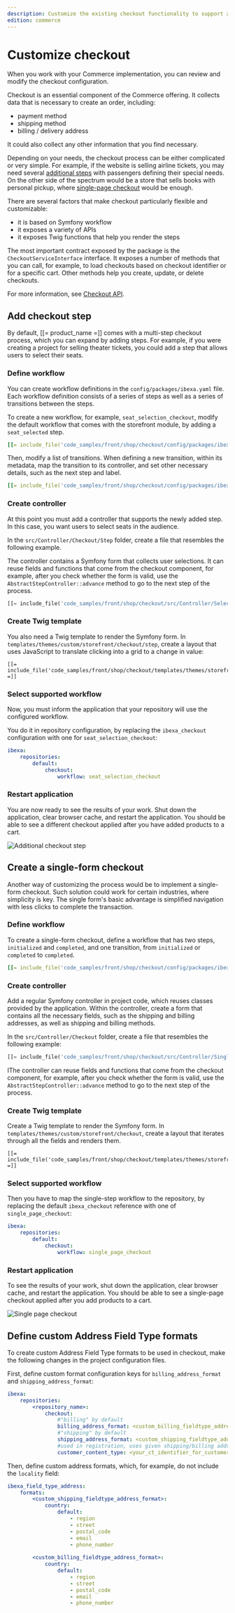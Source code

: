 ```yaml
---
description: Customize the existing checkout functionality to support additional functions.
edition: commerce
---
```


# Customize checkout

When you work with your Commerce implementation, you can review and modify 
the checkout configuration.

Checkout is an essential component of the Commerce offering.
It collects data that is necessary to create an order, including:

- payment method
- shipping method
- billing / delivery address

It could also collect any other information that you find necessary.

Depending on your needs, the checkout process can be either complicated or very simple. 
For example, if the website is selling airline tickets, you may need several [additional steps](#add-checkout-step) 
with passengers defining their special needs.
On the other side of the spectrum would be a store that sells books with personal pickup, 
where [single-page checkout](#create-a-single-form-checkout) would be enough.

There are several factors that make checkout particularly flexible and customizable:

- it is based on Symfony workflow
- it exposes a variety of APIs
- it exposes Twig functions that help you render the steps

The most important contract exposed by the package is the `CheckoutServiceInterface` interface. 
It exposes a number of methods that you can call, for example, to load checkouts based 
on checkout identifier or for a specific cart. 
Other methods help you create, update, or delete checkouts. 

For more information, see [Checkout API](checkout_api.md).

## Add checkout step

By default, [[= product_name =]] comes with a multi-step checkout process, which you can expand by adding steps.
For example, if you were creating a project for selling theater tickets, you could add a step 
that allows users to select their seats.

### Define workflow

You can create workflow definitions in the `config/packages/ibexa.yaml` file. 
Each workflow definition consists of a series of steps as well as a series of transitions between the steps. 

To create a new workflow, for example, `seat_selection_checkout`, modify the default workflow that comes with the storefront module, by adding a  `seat_selected` step.

``` yaml hl_lines="3 15"
[[= include_file('code_samples/front/shop/checkout/config/packages/ibexa.yaml', 25, 27) =]] [[= include_file('code_samples/front/shop/checkout/config/packages/ibexa.yaml', 103, 120) =]] [[= include_file('code_samples/front/shop/checkout/config/packages/ibexa.yaml', 23, 24) =]]
```

Then, modify a list of transitions. 
When defining a new transition, within its metadata, map the transition to its controller, and set other necessary details, such as the next step and label.

``` yaml hl_lines="2 12"
[[= include_file('code_samples/front/shop/checkout/config/packages/ibexa.yaml', 120, 133) =]] [[= include_file('code_samples/front/shop/checkout/config/packages/ibexa.yaml', 23, 24) =]]
```

### Create controller

At this point you must add a controller that supports the newly added step.
In this case, you want users to select seats in the audience.

In the `src/Controller/Checkout/Step` folder, create a file that resembles the following example.

The controller contains a Symfony form that collects user selections. 
It can reuse fields and functions that come from the checkout component, for example, 
after you check whether the form is valid, use the `AbstractStepController::advance` method to go to the next step of the process.

``` php hl_lines="23 24"
[[= include_file('code_samples/front/shop/checkout/src/Controller/SelectSeatStepController.php') =]]
```

### Create Twig template

You also need a Twig template to render the Symfony form.
In `templates/themes/custom/storefront/checkout/step`, create a layout that uses JavaScript to translate clicking into a grid to a change in value:

```html+twig
[[= include_file('code_samples/front/shop/checkout/templates/themes/storefront/checkout/step/select_seat.html.twig') =]]
```

### Select supported workflow 

Now, you must inform the application that your repository will use the configured workflow.

You do it in repository configuration, by replacing the `ibexa_checkout` configuration with one for `seat_selection_checkout`:

``` yaml
ibexa:
    repositories:
        default: 
            checkout:
                workflow: seat_selection_checkout
```

### Restart application

You are now ready to see the results of your work.
Shut down the application, clear browser cache, and restart the application.
You should be able to see a different checkout applied after you have added products to a cart.

![Additional checkout step](img/additional_checkout_step.png "Additional checkout step")

## Create a single-form checkout

Another way of customizing the process would be to implement a single-form checkout.
Such solution could work for certain industries, where simplicity is key.
The single form's basic advantage is simplified navigation with less clicks to complete the transaction.

### Define workflow

To create a single-form checkout, define a workflow that has two steps, `initialized` and `completed`, and one transition, from `initialized` or `completed` to `completed`.

``` yaml hl_lines="3 18 19"
[[= include_file('code_samples/front/shop/checkout/config/packages/ibexa.yaml', 25, 27) =]] [[= include_file('code_samples/front/shop/checkout/config/packages/ibexa.yaml', 84, 103) =]] [[= include_file('code_samples/front/shop/checkout/config/packages/ibexa.yaml', 23, 24) =]]
```

### Create controller

Add a regular Symfony controller in project code, which reuses classes provided by the application.
Within the controller, create a form that contains all the necessary fields, such as the shipping and billing addresses, as well as shipping and billing methods.

In the `src/Controller/Checkout` folder, create a file that resembles the following example:

``` php
[[= include_file('code_samples/front/shop/checkout/src/Controller/SinglePageCheckout.php') =]]
```

IThe controller can reuse fields and functions that come from the checkout component, for example, 
after you check whether the form is valid, use the `AbstractStepController::advance` method to go to the next step of the process.

### Create Twig template

Create a Twig template to render the Symfony form.
In `templates/themes/custom/storefront/checkout`, create a layout that iterates through all the fields and renders them.

```html+twig
[[= include_file('code_samples/front/shop/checkout/templates/themes/storefront/checkout/checkout.html.twig') =]]
```
### Select supported workflow 

Then you have to map the single-step workflow to the repository, 
by replacing the default `ibexa_checkout` reference with one of `single_page_checkout`:

``` yaml
ibexa:
    repositories:
        default: 
            checkout:
                workflow: single_page_checkout
```

### Restart application

To see the results of your work, shut down the application, clear browser cache, and restart the application.
You should be able to see a single-page checkout applied after you add products to a cart.

![Single page checkout](img/single_page_checkout.png "Single page checkout")

## Define custom Address Field Type formats 

To create custom Address Field Type formats to be used in checkout, make the following changes in the project configuration files. 

First, define custom format configuration keys for `billing_address_format` and `shipping_address_format`:

``` yaml 
ibexa:
    repositories:
        <repository_name>:
            checkout:
                #"billing" by default
                billing_address_format: <custom_billing_fieldtype_address_format> 
                #"shipping" by default 
                shipping_address_format: <custom_shipping_fieldtype_address_format> 
                #used in registration, uses given shipping/billing addresses to pre-populate address forms in select_address checkout step, "customer" by default
                customer_content_type: <your_ct_identifier_for_customer> 
```

Then, define custom address formats, which, for example, do not include the `locality` field:

``` yaml 
ibexa_field_type_address:
    formats:
        <custom_shipping_fieldtype_address_format>:
            country:
                default:
                    - region
                    - street
                    - postal_code
                    - email
                    - phone_number
                    
        <custom_billing_fieldtype_address_format>:
            country:
                default:
                    - region
                    - street
                    - postal_code
                    - email
                    - phone_number
```
